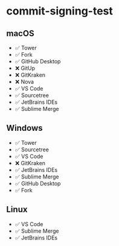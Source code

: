 # commit-signing-test

## macOS

- ✅ Tower
- ✅ Fork
- ✅ GitHub Desktop
- ❌ GitUp
- ❌ GitKraken
- ❌ Nova
- ✅ VS Code
- ✅ Sourcetree
- ✅ JetBrains IDEs
- ✅ Sublime Merge

## Windows

- ✅ Tower
- ✅ Sourcetree
- ✅ VS Code
- ❌ GitKraken
- ✅ JetBrains IDEs
- ✅ Sublime Merge
- ✅ GitHub Desktop
- ✅ Fork

## Linux

- ✅ VS Code
- ✅ Sublime Merge
- ✅ JetBrains IDEs

